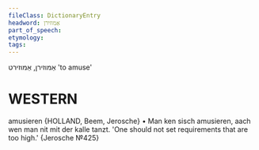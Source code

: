 ```yaml
---
fileClass: DictionaryEntry
headword: אַמוזירן
part_of_speech: 
etymology: 
tags: 
---
```

אַמוזירן, אַמוזירט
'to amuse'

WESTERN
========

amusieren {HOLLAND, Beem, Jerosche}
	•	Man ken sisch amusieren, aach wen man nit mit der kalle tanzt. 'One should not set requirements that are too high.' {Jerosche №425}